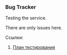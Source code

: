 ### Bug Tracker

Testing the service.

There are only issues here.

Ссылки:
1. [План тестирования](https://github.com/a2develop/testing/wiki)
